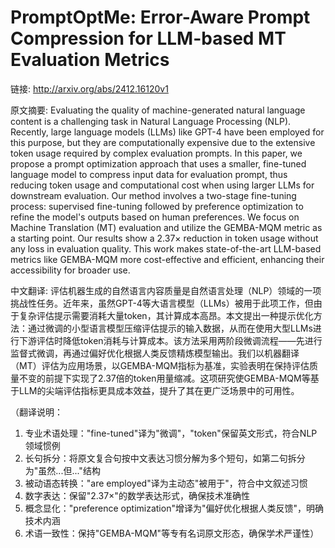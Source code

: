 # PromptOptMe: Error-Aware Prompt Compression for LLM-based MT Evaluation Metrics

链接: http://arxiv.org/abs/2412.16120v1

原文摘要:
Evaluating the quality of machine-generated natural language content is a
challenging task in Natural Language Processing (NLP). Recently, large language
models (LLMs) like GPT-4 have been employed for this purpose, but they are
computationally expensive due to the extensive token usage required by complex
evaluation prompts. In this paper, we propose a prompt optimization approach
that uses a smaller, fine-tuned language model to compress input data for
evaluation prompt, thus reducing token usage and computational cost when using
larger LLMs for downstream evaluation. Our method involves a two-stage
fine-tuning process: supervised fine-tuning followed by preference optimization
to refine the model's outputs based on human preferences. We focus on Machine
Translation (MT) evaluation and utilize the GEMBA-MQM metric as a starting
point. Our results show a $2.37\times$ reduction in token usage without any
loss in evaluation quality. This work makes state-of-the-art LLM-based metrics
like GEMBA-MQM more cost-effective and efficient, enhancing their accessibility
for broader use.

中文翻译:
评估机器生成的自然语言内容质量是自然语言处理（NLP）领域的一项挑战性任务。近年来，虽然GPT-4等大语言模型（LLMs）被用于此项工作，但由于复杂评估提示需要消耗大量token，其计算成本高昂。本文提出一种提示优化方法：通过微调的小型语言模型压缩评估提示的输入数据，从而在使用大型LLMs进行下游评估时降低token消耗与计算成本。该方法采用两阶段微调流程——先进行监督式微调，再通过偏好优化根据人类反馈精炼模型输出。我们以机器翻译（MT）评估为应用场景，以GEMBA-MQM指标为基准，实验表明在保持评估质量不变的前提下实现了2.37倍的token用量缩减。这项研究使GEMBA-MQM等基于LLM的尖端评估指标更具成本效益，提升了其在更广泛场景中的可用性。

（翻译说明：
1. 专业术语处理："fine-tuned"译为"微调"，"token"保留英文形式，符合NLP领域惯例
2. 长句拆分：将原文复合句按中文表达习惯分解为多个短句，如第二句拆分为"虽然...但..."结构
3. 被动语态转换："are employed"译为主动态"被用于"，符合中文叙述习惯
4. 数字表达：保留"$2.37\times$"的数学表达形式，确保技术准确性
5. 概念显化："preference optimization"增译为"偏好优化根据人类反馈"，明确技术内涵
6. 术语一致性：保持"GEMBA-MQM"等专有名词原文形态，确保学术严谨性）
